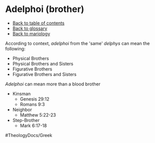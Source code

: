 # Adelphoi (brother)
- [Back to table of contents](../README.md)
- [Back to glossary](../Glossary.md)
- [Back to mariology](../Mariology.md)

According to context, *adelphoi* from the 'same' *delphys* can mean the following:
- Physical Brothers
- Physical Brothers and Sisters
- Figurative Brothers
- Figurative Brothers and Sisters

*Adelphoi* can mean more than a blood brother
- Kinsman
    - Genesis 29:12
    - Romans 9:3
- Neighbor
    - Matthew 5:22-23
- Step-Brother
    - Mark 6:17-18



#TheologyDocs/Greek